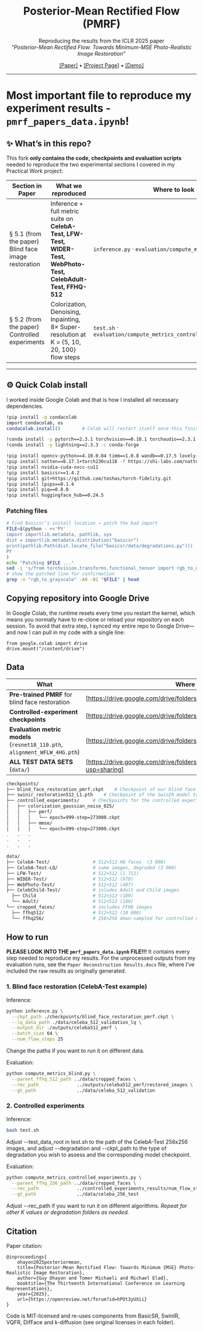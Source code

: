 <div align="center">

# Posterior-Mean Rectified Flow (PMRF)  
Reproducing the results from the ICLR 2025 paper  
*“Posterior-Mean Rectified Flow: Towards Minimum-MSE Photo-Realistic Image Restoration”*

[[Paper]](https://arxiv.org/abs/2410.00418) • [[Project Page]](https://pmrf-ml.github.io/) • [[Demo]](https://huggingface.co/spaces/ohayonguy/PMRF)

</div>

---
# **Most important file to reproduce my experiment results - `pmrf_papers_data.ipynb`!**

## ✨ What’s in this repo?

This fork **only contains the code, checkpoints and evaluation scripts** needed to reproduce the two experimental sections I covered in my Practical Work project:

| Section in Paper | What we reproduced | Where to look |
|------------------|--------------------|---------------|
| § 5.1 (from the paper) Blind face image restoration | Inference + full metric suite on **CelebA-Test, LFW-Test, WIDER-Test, WebPhoto-Test, CelebAdult-Test, FFHQ-512** | `inference.py` · `evaluation/compute_metrics_blind.py` |
| § 5.2 (from the paper) Controlled experiments | Colorization, Denoising, Inpainting, 8× Super-resolution at K = {5, 10, 20, 100} flow steps | `test.sh` · `evaluation/compute_metrics_controlled_experiments.py` |

---

## ⚙️ Quick Colab install

I worked inside Google Colab and that is how I installed all necessary dependencies.

```bash
!pip install -q condacolab
import condacolab, os
condacolab.install()        # Colab will restart itself once this finishes

!conda install -y pytorch==2.3.1 torchvision==0.18.1 torchaudio==2.3.1 pytorch-cuda=11.8 -c pytorch -c nvidia
!conda install -y lightning==2.3.3 -c conda-forge

!pip install opencv-python==4.10.0.84 timm==1.0.8 wandb==0.17.5 lovely-tensors==0.1.16 torch-fidelity==0.3.0 einops==0.8.0 dctorch==0.1.2 torch-ema==0.3
!pip install natten==0.17.1+torch230cu118 -f https://shi-labs.com/natten/wheels
!pip install nvidia-cuda-nvcc-cu11
!pip install basicsr==1.4.2
!pip install git+https://github.com/toshas/torch-fidelity.git
!pip install lpips==0.1.4
!pip install piq==0.8.0
!pip install huggingface_hub==0.24.5
```

### Patching files
```bash
# Find Basicsr’s install location → patch the bad import
FILE=$(python - <<'PY'
import importlib.metadata, pathlib, sys
dist = importlib.metadata.distribution("basicsr")
print(pathlib.Path(dist.locate_file("basicsr/data/degradations.py")))
PY
)
echo "Patching $FILE ..."
sed -i 's/from torchvision.transforms.functional_tensor import rgb_to_grayscale/from torchvision.transforms.functional import rgb_to_grayscale/' "$FILE"
# show the patched line for confirmation
grep -n "rgb_to_grayscale" -A0 -B1 "$FILE" | head
```

## Copying repository into Google Drive
In Google Colab, the runtime resets every time you restart the kernel, which means you normally have to re-clone or reload your repository on each session. To avoid that extra step, I synced my entire repo to Google Drive—and now I can pull in my code with a single line:
```
from google.colab import drive
drive.mount("/content/drive")
```

## Data
| What                                                                        | Where to download                                                                                                          | Where to place                         |
| --------------------------------------------------------------------------- | -------------------------------------------------------------------------------------------------------------------------- | -------------------------------------- |
| **Pre-trained PMRF** for blind face restoration                             | [https://drive.google.com/drive/folders/1dfjZATcQ451uhvFH42tKnfMNHRkL6N_A]                                                 | keep structure shown below `checkpoints/…`  |
| **Controlled-experiment checkpoints**                                       | [https://drive.google.com/drive/folders/1dfjZATcQ451uhvFH42tKnfMNHRkL6N_A]                                                 | keep structure shown below `checkpoints/controlled_experiments/…` |
| **Evaluation metric models** (`resnet18_110.pth`, `alignment_WFLW_4HG.pth`) | [https://drive.google.com/drive/folders/1k3RCSliF6PsujCMIdCD1hNM63EozlDIZ]                                                 | `evaluation/metrics_ckpt/`             |
| **ALL TEST DATA SETS** (`data/`)                                            | [https://drive.google.com/drive/folders/10ivacNpoFqq3K9xPeF1IHmrKVU7ZNRIG?usp=sharing]                                     | keep structure shown below `data/…`            |

```bash
checkpoints/
├── blind_face_restoration_pmrf.ckpt    # Checkpoint of our blind face image restoration model.
├── swinir_restoration512_L1.pth    # Checkpoint of the SwinIR model trained by DifFace
├── controlled_experiments/     # Checkpoints for the controlled experiments
│   ├── colorization_gaussian_noise_025/
│   │   ├── pmrf/
│   │   │   └── epoch=999-step=273000.ckpt
│   │   ├── mmse/
│   │   │   └── epoch=999-step=273000.ckpt
.   .   .
.   .   .
.   .   .

```

```bash
data/
├── CelebA-Test/                # 512×512 HQ faces  (3 000)
├── CelebA-Test-LQ/             # same images, degraded (3 000)
├── LFW-Test/                   # 512×512 (1 711)
├── WIDER-Test/                 # 512×512 (970)
├── WebPhoto-Test/              # 512×512 (407)
├── CelebChild-Test/            # inludes Adult and Child images
  ├── Child                     # 512×512 (180)
  └── Adult/                    # 512×512 (180)
└── cropped_faces/              # includes FFHQ images
  ├── ffhq512/                  # 512×512 (10 000)
  └── ffhq256/                  # 256×256 down-sampled for controlled experiments (10 000)
```

## How to run

**PLEASE LOOK INTO THE `pmrf_papers_data.ipynb` FILE!!!** It contains every step needed to reproduce my results. For the unprocessed outputs from my evaluation runs, see the `Paper Reconstruction Results.docx` file, where I’ve included the raw results as originally generated.

### 1. Blind face restoration (CelebA-Test example)
Inference:
```bash
python inference.py \
  --ckpt_path ./checkpoints/blind_face_restoration_pmrf.ckpt \
  --lq_data_path ./data/celeba_512_validation_lq \
  --output_dir ./outputs/celeba512_pmrf \
  --batch_size 64 \
  --num_flow_steps 25
```
Change the paths if you want to run it on different data.

Evaluation:
```bash
python compute_metrics_blind.py \
  --parent_ffhq_512_path ../data/cropped_faces \
  --rec_path              ../outputs/celeba512_pmrf/restored_images \
  --gt_path               ../data/celeba_512_validation
```

### 2. Controlled experiments
Inference:
```bash
bash test.sh
```
Adjust --test_data_root in test.sh to the path of the CelebA-Test 256x256 images, and adjust --degradation and --ckpt_path to the type of degradation you wish to assess and the corresponding model checkpoint.

Evaluation:
```bash
python compute_metrics_controlled_experiments.py \
  --parent_ffhq_256_path ../data/cropped_faces \
  --rec_path              ../controlled_experiments_results/num_flow_steps_5/colorization_gaussian_noise_025/mmse/xhat \
  --gt_path               ../data/celeba_256_test
```
Adjust --rec_path if you want to run it on different algorithms. *Repeat for other K values or degradation folders as needed.*

## Citation
Paper citation:
```
@inproceedings{
    ohayon2025posteriormean,
    title={Posterior-Mean Rectified Flow: Towards Minimum {MSE} Photo-Realistic Image Restoration},
    author={Guy Ohayon and Tomer Michaeli and Michael Elad},
    booktitle={The Thirteenth International Conference on Learning Representations},
    year={2025},
    url={https://openreview.net/forum?id=hPOt3yUXii}
}
```

Code is MIT-licensed and re-uses components from BasicSR, SwinIR, VQFR, DifFace and k-diffusion (see original licenses in each folder).
